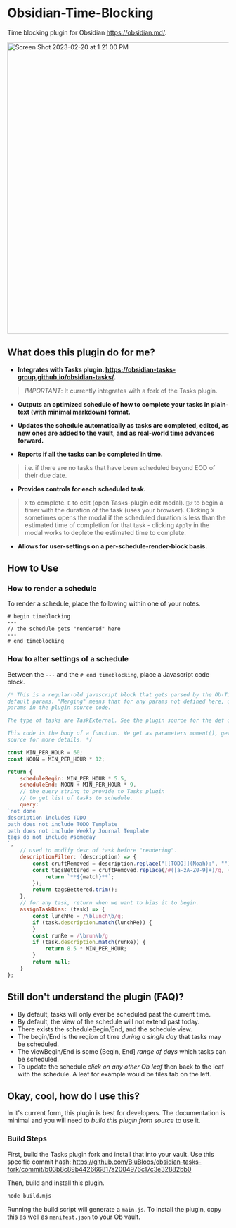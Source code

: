 # Obsidian-Time-Blocking
Time blocking plugin for Obsidian https://obsidian.md/.

<img width="662" alt="Screen Shot 2023-02-20 at 1 21 00 PM" src="https://user-images.githubusercontent.com/38915815/220177564-19cdcae3-9b1a-42cf-aafe-f77b2221e458.png">

## What does this plugin do for me?

- **Integrates with Tasks plugin. https://obsidian-tasks-group.github.io/obsidian-tasks/.**

> *IMPORTANT*: It currently integrates with a fork of the Tasks plugin.

- **Outputs an optimized schedule of how to complete your tasks in plain-text (with minimal markdown) format.**

- **Updates the schedule automatically as tasks are completed, edited, as new ones are added to the vault, and as
  real-world time advances forward.**

- **Reports if all the tasks can be completed in time.**

> i.e. if there are no tasks that have been scheduled beyond EOD of their due date.

- **Provides controls for each scheduled task.**

> `X` to complete. `E` to edit (open Tasks-plugin edit modal). `🏃‍♂️` to begin a timer with the duration of the task
> (uses your browser). Clicking `X` sometimes opens the modal if the scheduled duration is less than the estimated time
> of completion for that task - clicking `Apply` in the modal works to deplete the estimated time to complete.

- **Allows for user-settings on a per-schedule-render-block basis.**

## How to Use

### How to render a schedule

To render a schedule, place the following within one of your notes.

```text
# begin timeblocking
---
// the schedule gets "rendered" here
---
# end timeblocking
```

### How to alter settings of a schedule

Between the `---` and the `# end timeblocking`, place a Javascript code block.

```javascript
/* This is a regular-old javascript block that gets parsed by the Ob-Time-Blocking plugin. It gets run and "merged" with
default params. "Merging" means that for any params not defined here, default ones are used. You can find the default
params in the plugin source code.

The type of tasks are TaskExternal. See the plugin source for the def of this type.

This code is the body of a function. We get as parameters moment(), getTaskStartDate(), and filterSort(). See the plugin
source for more details. */

const MIN_PER_HOUR = 60;
const NOON = MIN_PER_HOUR * 12;

return {
	scheduleBegin: MIN_PER_HOUR * 5.5,
	scheduleEnd: NOON + MIN_PER_HOUR * 9,
    // the query string to provide to Tasks plugin
    // to get list of tasks to schedule.
	query:
`not done
description includes TODO
path does not include TODO Template
path does not include Weekly Journal Template
tags do not include #someday
`,
	// used to modify desc of task before "rendering".
    descriptionFilter: (description) => {
		const cruftRemoved = description.replace("[[TODO]](Noah):", "");
		const tagsBettered = cruftRemoved.replace(/#([a-zA-Z0-9]+)/g, (match) => {
			return `**${match}**`;
		});
		return tagsBettered.trim();
	},
	// for any task, return when we want to bias it to begin.
    assignTaskBias: (task) => {
		const lunchRe = /\blunch\b/g;
		if (task.description.match(lunchRe)) {
		}
		const runRe = /\brun\b/g
		if (task.description.match(runRe)) {
			return 8.5 * MIN_PER_HOUR;
		}
		return null;
	}
};
```

## Still don't understand the plugin (FAQ)?

- By default, tasks will only ever be scheduled past the current time.
- By default, the view of the schedule will not extend past today.
- There exists the scheduleBegin/End, and the schedule view.
- The begin/End is the region of time _during a single day_ that tasks may be scheduled.
- The viewBegin/End is some (Begin, End] _range of days_ which tasks can be scheduled.
- To update the schedule _click on any other Ob leaf_ then back to the leaf with the schedule. A leaf for example would be files tab on the left.

## Okay, cool, how do I use this?

In it's current form, this plugin is best for developers. The documentation is minimal and you will need to _build this
plugin from source_ to use it.

### Build Steps

First, build the Tasks plugin fork and install that into your vault.
Use this specific commit hash: https://github.com/BluBloos/obsidian-tasks-fork/commit/b03b8c89b442666817a2004976c17c3e32882bb0

Then, build and install this plugin.

```bash
node build.mjs
```

Running the build script will generate a `main.js`. To install the plugin, copy this as well as `manifest.json` to your
Ob vault.
